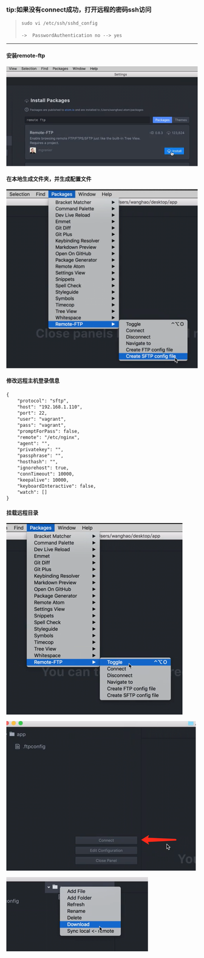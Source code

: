 ### tip:如果没有connect成功，打开远程的密码ssh访问

> ```
> sudo vi /etc/ssh/sshd_config
>
> ->  PasswordAuthentication no --> yes
> ```

---

#### 

#### 

#### 安装remote-ftp

![](/assets/imporsdft.png)

#### 在本地生成文件夹，并生成配置文件

![](/assets/impor23erfdt.png)

#### 修改远程主机登录信息

```
{
    "protocol": "sftp",
    "host": "192.168.1.110",
    "port": 22,
    "user": "vagrant",
    "pass": "vagrant",
    "promptForPass": false,
    "remote": "/etc/nginx",
    "agent": "",
    "privatekey": "",
    "passphrase": "",
    "hosthash": "",
    "ignorehost": true,
    "connTimeout": 10000,
    "keepalive": 10000,
    "keyboardInteractive": false,
    "watch": []
}
```

#### 挂载远程目录

![](/assets/impsdfdfort.png)

![](/assets/imporsdfdsfsdft.png)

![](/assets/impor123xaft.png)


